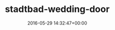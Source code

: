 ---
title:		"stadtbad-wedding-door"
type:		"upload"
description:		"TBC"
date:		"2016-05-29 14:32:47+00:00"
album:		"abandoned"
filename:		"stadtbad-wedding-door.md"
series:		""
cl_public_id:		"abandoned/stadtbad-wedding-door"
cl_version:		1497000035
format:		"tiff"
bytes:		1416564
width:		810
height:		1440
exposure_mode:		"Auto"
program:		"Aperture-priority AE"
aperture:		"2.8"
focal_length:		"24.0 mm"
iso:		"500"
shutter_speed:		"1/40"
metering:		"Spot"
flash:		"Off, Did not fire"
white_balance:		"As Shot"
colour_temp:		"7050"
has_crop:		"false"
orientation:		"Horizontal (normal)"
camera_model:		"NIKON D800"
lens_info:		"24-70mm f/2.8"
artist:		"No artist info"
x_resolution:		"300"
y_resolution:		"300"
---